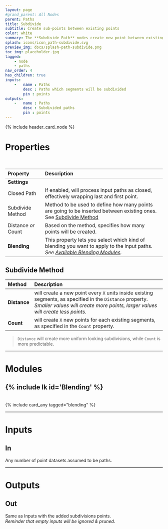 ```yaml
---
layout: page
#grand_parent: All Nodes
parent: Paths
title: Subdivide
subtitle: Create sub-points between existing points
color: white
summary: The **Subdivide Path** nodes create new point between existing ones on a path. Define closure behavior, choose a subdivide method (Distance or Count), and specify an amount. Opt for blending options to refine subpoints further.
splash: icons/icon_path-subdivide.svg
preview_img: docs/splash-path-subdivide.png
toc_img: placeholder.jpg
tagged: 
    - node
    - paths
nav_order: 4
has_children: true
inputs:
    -   name : Paths
        desc : Paths which segments will be subdivided
        pin : points
outputs:
    -   name : Paths
        desc : Subdivided paths
        pin : points
---
```


{% include header_card_node %}

# Properties
<br>

| Property       | Description          |
|:-------------|:------------------|
|**Settings**||
| Closed Path           | If enabled, will process input paths as closed, effectively wrapping last and first point.  |
| Subdivide Method      | Method to be used to define how many points are going to be inserted between existing ones.<br>See [Subdivide Method](#subdivide-method)   |
| Distance *or* Count      | Based on the method, specifies how many points will be created. |
| **Blending**           | This property lets you select which kind of blending you want to apply to the input paths.<br>*See [Available Blending Modules](#available-blending-modules).*|

## Subdivide Method

| Method       | Description          |
|:-------------|:------------------|
| **Distance**           | will create a new point every `X` units inside existing segments, as specified in the `Distance` property.<br>*Smaller values will create more points, larger values will create less points.*  |
| **Count**           | will create `X` new points for each existing segments, as specified in the `Count` property.  |

> `Distance` will create more uniform looking subdivisions, while `Count` is more predictable.

---
# Modules

## {% include lk id='Blending' %}
<br>
{% include card_any tagged="blending" %}

---
# Inputs
## In
Any number of point datasets assumed to be paths.

---
# Outputs
## Out
Same as Inputs with the added subdivisions points.  
*Reminder that empty inputs will be ignored & pruned*.